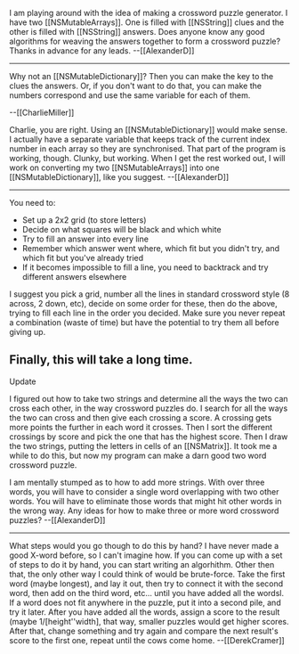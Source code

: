 I am playing around with the idea of making a crossword puzzle generator.  I have two [[NSMutableArrays]].  One is filled with [[NSString]] clues and the other is filled with [[NSString]] answers.  Does anyone know any good algorithms for weaving the answers together to form a crossword puzzle?  Thanks in advance for any leads.  --[[AlexanderD]]

----

Why not an [[NSMutableDictionary]]?  Then you can make the key to the clues the answers.  Or, if you don't want to do that, you can make the numbers correspond and use the same variable for each of them.

--[[CharlieMiller]]

Charlie, you are right.  Using an [[NSMutableDictionary]] would make sense.  I actually have a separate variable that keeps track of the current index number in each array so they are synchronised.  That part of the program is working, though.  Clunky, but working.  When I get the rest worked out, I will work on converting my two [[NSMutableArrays]] into one [[NSMutableDictionary]], like you suggest. --[[AlexanderD]]

----

You need to: 
* Set up a 2x2 grid (to store letters)
* Decide on what squares will be black and which white
* Try to fill an answer into every line
* Remember which answer went where, which fit but you didn't try, and which fit but you've already tried
* If it becomes impossible to fill a line, you need to backtrack and try different answers elsewhere


I suggest you pick a grid, number all the lines in standard crossword style (8 across, 2 down, etc), decide on some order for these, then do the above, trying to fill each line in the order you decided. Make sure you never repeat a combination (waste of time) but have the potential to try them all before giving up.

Finally, this will take a long time.
----
Update

I figured out how to take two strings and determine all the ways the two can cross each other, in the way crossword puzzles do.  I search for all the ways the two can cross and then give each crossing a score.   A crossing gets more points the further in each word it crosses.  Then I sort the different crossings by score and pick the one that has the highest score.  Then I draw the two strings, putting the letters in cells of an [[NSMatrix]].  It took me a while to do this, but now my program can make a darn good two word crossword puzzle.

I am mentally stumped as to how to add more strings.  With over three words, you will have to consider a single word overlapping with two other words.  You will have to eliminate those words that might hit other words in the wrong way.  Any ideas for how to make three or more word crossword puzzles? --[[AlexanderD]]

----

What steps would you go though to do this by hand?  I have never made a good X-word before, so I can't imagine how.  If you can come up with a set of steps to do it by hand, you can start writing an algorhithm.  Other then that, the only other way I could think of would be brute-force.  Take the first word (maybe longest), and lay it out, then try to connect it with the second word, then add on the third word, etc... until you have added all the wordsl.  If a word does not fit anywhere in the puzzle, put it into a second pile, and try it later.  After you have added all the words, assign a score to the result (maybe 1/[height''width], that way, smaller puzzles would get higher scores.  After that, change something and try again and compare the next result's score to the first one, repeat until the cows come home. --[[DerekCramer]]